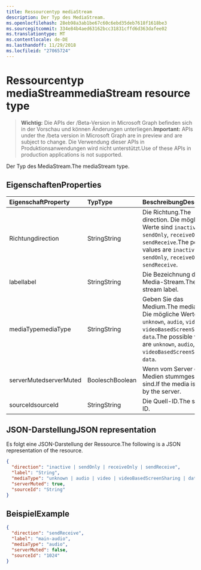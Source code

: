 ```yaml
---
title: Ressourcentyp mediaStream
description: Der Typ des MediaStream.
ms.openlocfilehash: 28eb98a3ab1be67c60c6ebd35deb7618f1618be3
ms.sourcegitcommit: 334e84b4aed63162bcc31831cffd6d363dafee02
ms.translationtype: MT
ms.contentlocale: de-DE
ms.lasthandoff: 11/29/2018
ms.locfileid: "27065724"
---
```

# <a name="mediastream-resource-type"></a><span data-ttu-id="3a209-103">Ressourcentyp mediaStream</span><span class="sxs-lookup"><span data-stu-id="3a209-103">mediaStream resource type</span></span>

> <span data-ttu-id="3a209-104">**Wichtig:** Die APIs der /Beta-Version in Microsoft Graph befinden sich in der Vorschau und können Änderungen unterliegen.</span><span class="sxs-lookup"><span data-stu-id="3a209-104">**Important:** APIs under the /beta version in Microsoft Graph are in preview and are subject to change.</span></span> <span data-ttu-id="3a209-105">Die Verwendung dieser APIs in Produktionsanwendungen wird nicht unterstützt.</span><span class="sxs-lookup"><span data-stu-id="3a209-105">Use of these APIs in production applications is not supported.</span></span>

<span data-ttu-id="3a209-106">Der Typ des MediaStream.</span><span class="sxs-lookup"><span data-stu-id="3a209-106">The mediaStream type.</span></span>

## <a name="properties"></a><span data-ttu-id="3a209-107">Eigenschaften</span><span class="sxs-lookup"><span data-stu-id="3a209-107">Properties</span></span>

| <span data-ttu-id="3a209-108">Eigenschaft</span><span class="sxs-lookup"><span data-stu-id="3a209-108">Property</span></span>    | <span data-ttu-id="3a209-109">Typ</span><span class="sxs-lookup"><span data-stu-id="3a209-109">Type</span></span>    | <span data-ttu-id="3a209-110">Beschreibung</span><span class="sxs-lookup"><span data-stu-id="3a209-110">Description</span></span>                                                                                                   |
| :---------- | :------ | :------------------------------------------------------------------------------------------------------------ |
| <span data-ttu-id="3a209-111">Richtung</span><span class="sxs-lookup"><span data-stu-id="3a209-111">direction</span></span>   | <span data-ttu-id="3a209-112">String</span><span class="sxs-lookup"><span data-stu-id="3a209-112">String</span></span>  | <span data-ttu-id="3a209-113">Die Richtung.</span><span class="sxs-lookup"><span data-stu-id="3a209-113">The direction.</span></span> <span data-ttu-id="3a209-114">Die möglichen Werte sind `inactive`, `sendOnly`, `receiveOnly`, `sendReceive`.</span><span class="sxs-lookup"><span data-stu-id="3a209-114">The possible values are `inactive`, `sendOnly`, `receiveOnly`, `sendReceive`.</span></span>                  |
| <span data-ttu-id="3a209-115">label</span><span class="sxs-lookup"><span data-stu-id="3a209-115">label</span></span>       | <span data-ttu-id="3a209-116">String</span><span class="sxs-lookup"><span data-stu-id="3a209-116">String</span></span>  | <span data-ttu-id="3a209-117">Die Bezeichnung des Media-Stream.</span><span class="sxs-lookup"><span data-stu-id="3a209-117">The media stream label.</span></span>                                                                                       |
| <span data-ttu-id="3a209-118">mediaType</span><span class="sxs-lookup"><span data-stu-id="3a209-118">mediaType</span></span>   | <span data-ttu-id="3a209-119">String</span><span class="sxs-lookup"><span data-stu-id="3a209-119">String</span></span>  | <span data-ttu-id="3a209-120">Geben Sie das Medium.</span><span class="sxs-lookup"><span data-stu-id="3a209-120">The media type.</span></span> <span data-ttu-id="3a209-121">Die mögliche Werte sind `unknown`, `audio`, `video`, `videoBasedScreenSharing`, `data`.</span><span class="sxs-lookup"><span data-stu-id="3a209-121">The possible value are `unknown`, `audio`, `video`, `videoBasedScreenSharing`, `data`.</span></span>        |
| <span data-ttu-id="3a209-122">serverMuted</span><span class="sxs-lookup"><span data-stu-id="3a209-122">serverMuted</span></span> | <span data-ttu-id="3a209-123">Boolesch</span><span class="sxs-lookup"><span data-stu-id="3a209-123">Boolean</span></span> | <span data-ttu-id="3a209-124">Wenn vom Server die Medien stummgeschaltet sind.</span><span class="sxs-lookup"><span data-stu-id="3a209-124">If the media is muted by the server.</span></span>                                                                          |
| <span data-ttu-id="3a209-125">sourceId</span><span class="sxs-lookup"><span data-stu-id="3a209-125">sourceId</span></span>    | <span data-ttu-id="3a209-126">String</span><span class="sxs-lookup"><span data-stu-id="3a209-126">String</span></span>  | <span data-ttu-id="3a209-127">Die Quell-ID.</span><span class="sxs-lookup"><span data-stu-id="3a209-127">The source ID.</span></span>                                                                                                |

## <a name="json-representation"></a><span data-ttu-id="3a209-128">JSON-Darstellung</span><span class="sxs-lookup"><span data-stu-id="3a209-128">JSON representation</span></span>

<span data-ttu-id="3a209-129">Es folgt eine JSON-Darstellung der Ressource.</span><span class="sxs-lookup"><span data-stu-id="3a209-129">The following is a JSON representation of the resource.</span></span>

<!-- {
  "blockType": "resource",
  "optionalProperties": [
    "serverMuted"
  ],
  "@odata.type": "microsoft.graph.mediaStream"
}-->
```json
{
  "direction": "inactive | sendOnly | receiveOnly | sendReceive",
  "label": "String",
  "mediaType": "unknown | audio | video | videoBasedScreenSharing | data",
  "serverMuted": true,
  "sourceId": "String"
}
```

## <a name="example"></a><span data-ttu-id="3a209-130">Beispiel</span><span class="sxs-lookup"><span data-stu-id="3a209-130">Example</span></span>

<!-- {
  "blockType": "example",
  "@odata.type": "microsoft.graph.mediaStream"
}-->
```json
{
  "direction": "sendReceive",
  "label": "main-audio",
  "mediaType": "audio",
  "serverMuted": false,
  "sourceId": "1024"
}
```

<!-- uuid: 8fcb5dbc-d5aa-4681-8e31-b001d5168d79
2015-10-25 14:57:30 UTC -->
<!-- {
  "type": "#page.annotation",
  "description": "mediaStream resource",
  "keywords": "",
  "section": "documentation",
  "tocPath": ""
}-->
